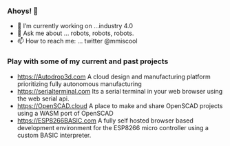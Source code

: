 ### Ahoys! 👋
- 🔭 I’m currently working on ...industry 4.0
- 💬 Ask me about ... robots, robots, robots.
- 📫 How to reach me: ... twitter @mmiscool


### Play with some of my current and past projects

- https://Autodrop3d.com A cloud design and manufacturing platform prioritizing fully autonomous manufacturing
- https://serialterminal.com Its a serial terminal in your web browser using the web serial api.
- https://OpenSCAD.cloud A place to make and share OpenSCAD projects using a WASM port of OpenSCAD
- https://ESP8266BASIC.com A fully self hosted browser based development environment for the ESP8266 micro controller using a custom BASIC interpreter.


